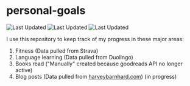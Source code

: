# personal-goals
![Last Updated](https://img.shields.io/date/1624570649?color=FC4C02&label=Fitness%20Updated&logo=strava)
![Last Updated](https://img.shields.io/date/1624570649?color=7ac70c&label=Language%20Updated&logo=duolingo)
![Last Updated](https://img.shields.io/date/1624570649?color=e9e5cd&label=Books%20Updated&logo=goodreads)

I use this repository to keep track of my progress in these major areas:

1. Fitness (Data pulled from Strava)
2. Language learning (Data pulled from Duolingo)
3. Books read ("Manually" created because goodreads API no longer active)
4. Blog posts (Data pulled from [harveybarnhard.com](https://harveybarnhard.com)) (in progress)
